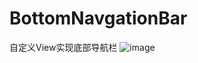 # BottomNavgationBar
自定义View实现底部导航栏
![image](https://github.com/jiyewushen/BottomNavigationBar/blob/master/screen.gif)
